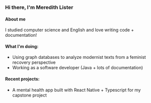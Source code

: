 ### Hi there, I'm Meredith Lister 

#### About me
I studied computer science and English and love writing code + documentation!

#### What I'm doing:
- Using graph databases to analyze modernist texts from a feminist recovery perspective
- Working as a software developer (Java + lots of documentation)

#### Recent projects:
- A mental health app built with React Native + Typescript for my capstone project

